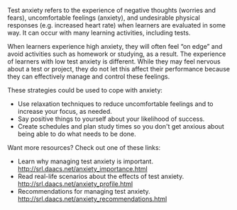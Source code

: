 Test anxiety refers to the experience of negative thoughts (worries and fears), uncomfortable feelings (anxiety), and undesirable physical responses (e.g. increased heart rate) when learners are evaluated in some way. It can occur with many learning activities, including tests.

When learners experience high anxiety, they will often feel “on edge” and avoid activities such as homework or studying, as a result. The experience of learners with low test anxiety is different. While they may feel nervous about a test or project, they do not let this affect their performance because they can effectively manage and control these feelings.

These strategies could be used to cope with anxiety:
* Use relaxation techniques to reduce uncomfortable feelings and to increase your focus, as needed.
* Say positive things to yourself about your likelihood of success.
* Create schedules and plan study times so you don't get anxious about being able to do what needs to be done.

Want more resources? Check out one of these links:
* Learn why managing test anxiety is important. http://srl.daacs.net/anxiety_importance.html
* Read real-life scenarios about the effects of test anxiety. http://srl.daacs.net/anxiety_profile.html
* Recommendations for managing test anxiety. http://srl.daacs.net/anxiety_recommendations.html
